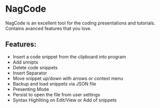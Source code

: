 # NagCode

NagCode is an excellent tool for the coding presentations and tutorials. Contains avanced features that you love.

## Features:

- Insert a code snippet from the clipboard into program
- Add snnipts
- Delete code snippets
- Insert Separator
- Move snippet up/down with arrows or context menu
- Backup and load snippets via JSON file
- Presenting Mode 
- Persist to open the file from user settings
- Syntax Highliting on Edit/View or Add of snippets
